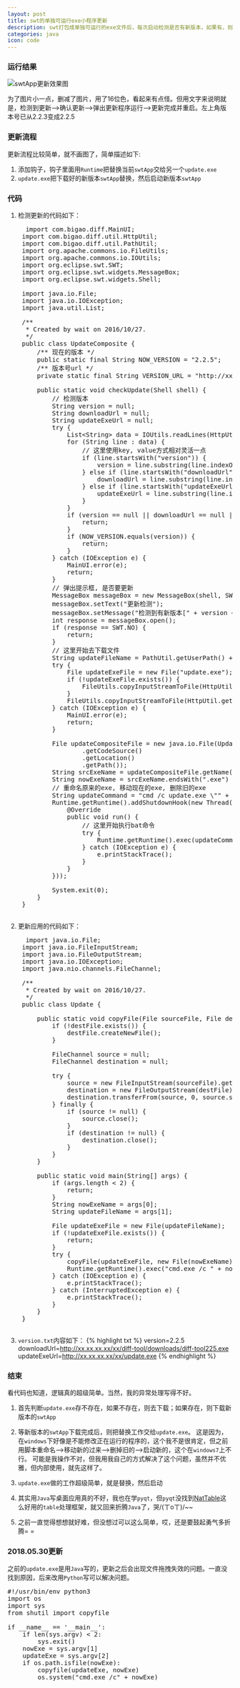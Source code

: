 ```yaml
---
layout: post
title: swt的单独可运行exe小程序更新
description: swt打包成单独可运行的exe文件后，每次启动检测是否有新版本，如果有，则更新并重新启动
categories: java
icon: code
---
```

### 运行结果 ###

<img src="/images/20161028/run-result.gif" alt="swtApp更新效果图" />

为了图片小一点，删减了图片，用了16位色，看起来有点怪。但用文字来说明就是，检测到更新-->确认更新-->弹出更新程序运行-->更新完成并重启。左上角版本号已从2.2.3变成2.2.5

### 更新流程 ###

更新流程比较简单，就不画图了，简单描述如下:

1. 添加钩子，钩子里面用<code>Runtime</code>把替换当前<code>swtApp</code>交给另一个<code>update.exe</code>
2. <code>update.exe</code>把下载好的新版本<code>swtApp</code>替换，然后启动新版本<code>swtApp</code>

### 代码 ###

1. 检测更新的代码如下：
    <pre class="prettyprint">
    <icode class="java"> import com.bigao.diff.MainUI;
    import com.bigao.diff.util.HttpUtil;
    import com.bigao.diff.util.PathUtil;
    import org.apache.commons.io.FileUtils;
    import org.apache.commons.io.IOUtils;
    import org.eclipse.swt.SWT;
    import org.eclipse.swt.widgets.MessageBox;
    import org.eclipse.swt.widgets.Shell;

    import java.io.File;
    import java.io.IOException;
    import java.util.List;

    /**
     * Created by wait on 2016/10/27.
     */
    public class UpdateComposite {
        /** 现在的版本 */
        public static final String NOW_VERSION = "2.2.5";
        /** 版本号url */
        private static final String VERSION_URL = "http://xx.xx.xx.xx/downloads/version.txt";

        public static void checkUpdate(Shell shell) {
            // 检测版本
            String version = null;
            String downloadUrl = null;
            String updateExeUrl = null;
            try {
                List&lt;String&gt; data = IOUtils.readLines(HttpUtil.getInputStream(VERSION_URL));
                for (String line : data) {
                    // 这里使用key, value方式相对灵活一点
                    if (line.startsWith("version")) {
                        version = line.substring(line.indexOf("=") + 1);
                    } else if (line.startsWith("downloadUrl")) {
                        downloadUrl = line.substring(line.indexOf("=") + 1);
                    } else if (line.startsWith("updateExeUrl")) {
                        updateExeUrl = line.substring(line.indexOf("=") + 1);
                    }
                }
                if (version == null || downloadUrl == null || updateExeUrl == null) {
                    return;
                }
                if (NOW_VERSION.equals(version)) {
                    return;
                }
            } catch (IOException e) {
                MainUI.error(e);
                return;
            }
            // 弹出提示框, 是否要更新
            MessageBox messageBox = new MessageBox(shell, SWT.ICON_QUESTION | SWT.YES | SWT.NO);
            messageBox.setText("更新检测");
            messageBox.setMessage("检测到有新版本[" + version + "], 是否现在更新?");
            int response = messageBox.open();
            if (response == SWT.NO) {
                return;
            }
            // 这里开始去下载文件
            String updateFileName = PathUtil.getUserPath() + File.separator + "new_update.exe";
            try {
                File updateExeFile = new File("update.exe");
                if (!updateExeFile.exists()) {
                    FileUtils.copyInputStreamToFile(HttpUtil.getInputStream(updateExeUrl), updateExeFile);
                }
                FileUtils.copyInputStreamToFile(HttpUtil.getInputStream(downloadUrl), new File(updateFileName));
            } catch (IOException e) {
                MainUI.error(e);
                return;
            }

            File updateCompositeFile = new java.io.File(UpdateComposite.class.getProtectionDomain()
                    .getCodeSource()
                    .getLocation()
                    .getPath());
            String srcExeName = updateCompositeFile.getName();
            String nowExeName = srcExeName.endsWith(".exe") ? srcExeName : srcExeName + ".exe";
            // 重命名原来的exe, 移动现在的exe, 删除旧的exe
            String updateCommand = "cmd /c update.exe \"" + nowExeName + "\" \"" + updateFileName + "\"";
            Runtime.getRuntime().addShutdownHook(new Thread(new Runnable() {
                @Override
                public void run() {
                    // 这里开始执行bat命令
                    try {
                        Runtime.getRuntime().exec(updateCommand);
                    } catch (IOException e) {
                        e.printStackTrace();
                    }
                }
            }));

            System.exit(0);
        }
    }</icode>
    </pre>

2. 更新应用的代码如下：            
    <pre class="prettyprint">
    <icode class="java"> import java.io.File;
    import java.io.FileInputStream;
    import java.io.FileOutputStream;
    import java.io.IOException;
    import java.nio.channels.FileChannel;

    /**
     * Created by wait on 2016/10/27.
     */
    public class Update {

        public static void copyFile(File sourceFile, File destFile) throws IOException {
            if (!destFile.exists()) {
                destFile.createNewFile();
            }

            FileChannel source = null;
            FileChannel destination = null;

            try {
                source = new FileInputStream(sourceFile).getChannel();
                destination = new FileOutputStream(destFile).getChannel();
                destination.transferFrom(source, 0, source.size());
            } finally {
                if (source != null) {
                    source.close();
                }
                if (destination != null) {
                    destination.close();
                }
            }
        }

        public static void main(String[] args) {
            if (args.length < 2) {
                return;
            }
            String nowExeName = args[0];
            String updateFileName = args[1];

            File updateExeFile = new File(updateFileName);
            if (!updateExeFile.exists()) {
                return;
            }
            try {
                copyFile(updateExeFile, new File(nowExeName));
                Runtime.getRuntime().exec("cmd.exe /c " + nowExeName).waitFor();
            } catch (IOException e) {
                e.printStackTrace();
            } catch (InterruptedException e) {
                e.printStackTrace();
            }
        }
    }</icode>
    </pre>

3. <code>version.txt</code>内容如下：
    {% highlight txt %}
    version=2.2.5
    downloadUrl=http://xx.xx.xx.xx/xx/diff-tool/downloads/diff-tool225.exe
    updateExeUrl=http://xx.xx.xx.xx/xx/update.exe {% endhighlight %}


### 结束 ###
看代码也知道，逻辑真的超级简单。当然，我的异常处理写得不好。

1. 首先判断<code>update.exe</code>存不存在，如果不存在，则去下载；如果存在，则下载新版本的<code>swtApp</code>

2. 等新版本的<code>swtApp</code>下载完成后，则把替换工作交给<code>update.exe</code>。
    这是因为，在<code>windows</code>下好像是不能修改正在运行的程序的，这个我不是很肯定，但之前用脚本重命名-->移动新的过来-->删掉旧的-->启动新的，这个在<code>windows7</code>上不行。
    可能是我操作不对，但我用我自己的方式解决了这个问题，虽然并不优雅，但内部使用，就先这样了。

3. <code>update.exe</code>做的工作超级简单，就是替换，然后启动

4. 其实用<code>Java</code>写桌面应用真的不好，我也在学<code>pyqt</code>，但<code>pyqt</code>没找到[NatTable](http://www.eclipse.org/nattable/)这么好用的<code>table</code>处理框架，就又回来折腾<code>Java</code>了，哭/(ㄒoㄒ)/~~

5. 之前一直觉得想想就好难，但没想过可以这么简单，哎，还是要鼓起勇气多折腾= =

### 2018.05.30更新 ###
之前的<code>update.exe</code>是用<code>Java</code>写的，更新之后会出现文件拖拽失效的问题。一直没找到原因，后来改用<code>Python</code>写可以解决问题。
<pre class="prettyprint">
<icode class="python">#!/usr/bin/env python3
import os
import sys
from shutil import copyfile

if __name__ == '__main__':
    if len(sys.argv) < 2:
        sys.exit()
    nowExe = sys.argv[1]
    updateExe = sys.argv[2]
    if os.path.isfile(nowExe):
        copyfile(updateExe, nowExe)
        os.system("cmd.exe /c" + nowExe)
</icode>
</pre>